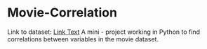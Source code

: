 # Movie-Correlation
Link to dataset: [Link Text](https://www.kaggle.com/datasets/danielgrijalvas/movies/data)
A mini - project working in Python to find correlations between variables in the movie dataset.

